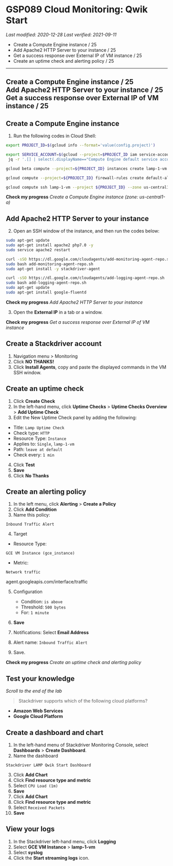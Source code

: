 # **GSP089** Cloud Monitoring: Qwik Start

_Last modified: 2020-12-28_
_Last verified: 2021-09-11_

- Create a Compute Engine instance / 25
- Add Apache2 HTTP Server to your instance / 25
- Get a success response over External IP of VM instance / 25
- Create an uptime check and alerting policy / 25

* * *

## Create a Compute Engine instance / 25<br>Add Apache2 HTTP Server to your instance / 25<br>Get a success response over External IP of VM instance / 25

## Create a Compute Engine instance

1. Run the following codes in Cloud Shell:

```bash
export PROJECT_ID=$(gcloud info --format='value(config.project)')

export SERVICE_ACCOUNT=$(gcloud --project=$PROJECT_ID iam service-accounts list --format=json |
 jq -r '.[] | select(.displayName=="Compute Engine default service account").email')

gcloud beta compute --project=${PROJECT_ID} instances create lamp-1-vm --zone=us-central1-a --machine-type=n1-standard-2 --tags=http-server

gcloud compute --project=${PROJECT_ID} firewall-rules create default-allow-http --direction=INGRESS --priority=1000 --network=default --action=ALLOW --rules=tcp:80 --source-ranges=0.0.0.0/0 --target-tags=http-server

gcloud compute ssh lamp-1-vm --project ${PROJECT_ID} --zone us-central1-a

```

**Check my progress** _Create a Compute Engine instance (zone: us-central1-a)_

## Add Apache2 HTTP Server to your instance

2. Open an SSH window of the instance, and then run the codes below:

```bash
sudo apt-get update
sudo apt-get install apache2 php7.0 -y
sudo service apache2 restart

curl -sSO https://dl.google.com/cloudagents/add-monitoring-agent-repo.sh
sudo bash add-monitoring-agent-repo.sh
sudo apt-get install -y stackdriver-agent

curl -sSO https://dl.google.com/cloudagents/add-logging-agent-repo.sh
sudo bash add-logging-agent-repo.sh
sudo apt-get update
sudo apt-get install google-fluentd

```

**Check my progress** _Add Apache2 HTTP Server to your instance_

3. Open the **External IP** in a tab or a window.

**Check my progress** _Get a success response over External IP of VM instance_

## Create a Stackdriver account

1. Navigation menu > Monitoring
2. Click **NO THANKS!**
3. Click **Install Agents**, copy and paste the displayed commands in the VM SSH window.

## Create an uptime check

1. Click **Create Check**
2. In the left-hand menu, click **Uptime Checks** > **Uptime Checks Overview** > **Add Uptime Check**
3. Edit the New Uptime Check panel by adding the following:

- Title: `Lamp Uptime Check`
- Check type: `HTTP`
- Resource Type: `Instance`
- Applies to: `Single`, `lamp-1-vm`
- Path: `leave at default`
- Check every: `1 min`

4. Click **Test**
5. **Save**
6. Click **No Thanks**

## Create an alerting policy

1. In the left menu, click **Alerting** > **Create a Policy**
2. Click **Add Condition**
3. Name this policy:

`Inbound Traffic Alert`

4. Target
 - Resource Type: 
 
 `GCE VM Instance (gce_instance)`

 - Metric: 
 
 `Network traffic`
 
 agent.googleapis.com/interface/traffic

5. Configuration
    - Condition: `is above`
    - Threshold: `500 bytes`
    - For: `1 minute`

6. **Save**

7. Notifications: Select **Email Address**

8. Alert name: `Inbound Traffic Alert`

9. Save.

**Check my progress** _Create an uptime check and alerting policy_

## Test your knowledge
_Scroll to the end of the lab_

> Stackdriver supports which of the following cloud platforms?

- **Amazon Web Services**
- **Google Cloud Platform**


## Create a dashboard and chart

1. In the left-hand menu of Stackdriver Monitoring Console, select **Dashboards** > **Create Dashboard**.
2. Name the dashboard

 `Stackdriver LAMP Qwik Start Dashboard`
 
3. Click **Add Chart**
4. Click **Find resource type and metric**
5. Select `CPU Load (1m)`
6. **Save**
7. Click **Add Chart**
8. Click **Find resource type and metric**
9. Select `Received Packets`
10. **Save**


## View your logs
1. In the Stackdriver left-hand menu, click **Logging**
2. Select **GCE VM Instance** > **lamp-1-vm**
3. Select **syslog**
4. Click the **Start streaming logs** icon.